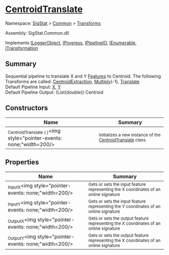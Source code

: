 # [CentroidTranslate](./CentroidTranslate.md)

Namespace: [SigStat]() > [Common](./../README.md) > [Transforms](./README.md)

Assembly: SigStat.Common.dll

Implements [ILoggerObject](./../ILoggerObject.md), [IProgress](./../Helpers/IProgress.md), [IPipelineIO](./../Pipeline/IPipelineIO.md), [IEnumerable](https://docs.microsoft.com/en-us/dotnet/api/System.Collections.IEnumerable), [ITransformation](./../ITransformation.md)

## Summary
Sequential pipeline to translate X and Y [Features](https://github.com/hargitomi97/sigstat/blob/master/docs/md/SigStat/Common/Features.md) to Centroid.  The following Transforms are called: [CentroidExtraction](https://github.com/hargitomi97/sigstat/blob/master/docs/md/SigStat/Common/Transforms/CentroidExtraction.md), [Multiply](https://github.com/hargitomi97/sigstat/blob/master/docs/md/SigStat/Common/Transforms/Multiply.md)(-1), [Translate](https://github.com/hargitomi97/sigstat/blob/master/docs/md/SigStat/Common/Transforms/Translate.md)<br>Default Pipeline Input: [X](https://github.com/hargitomi97/sigstat/blob/master/docs/md/SigStat/Common/Features.md), [Y](https://github.com/hargitomi97/sigstat/blob/master/docs/md/SigStat/Common/Features.md)<br>Default Pipeline Output: (List{double}) Centroid

## Constructors

| Name | Summary | 
| --- | --- | 
| <sub>CentroidTranslate (  )</sub><img style="pointer-events: none;"width=200/></div>| <sub>Initializes a new instance of the [CentroidTranslate](https://github.com/hargitomi97/sigstat/blob/master/docs/md/SigStat/Common/Transforms/CentroidTranslate.md) class.</sub>| <br>


## Properties

| Name | Summary | 
| --- | --- | 
| <sub>InputX</sub><img style="pointer-events: none;"width=200/></div>| <sub>Gets or sets the input feature representing the X coordinates of an online signature</sub>| <br>
| <sub>InputY</sub><img style="pointer-events: none;"width=200/></div>| <sub>Gets or sets the input feature representing the Y coordinates of an online signature</sub>| <br>
| <sub>OutputX</sub><img style="pointer-events: none;"width=200/></div>| <sub>Gets or sets the output feature representing the X coordinates of an online signature</sub>| <br>
| <sub>OutputY</sub><img style="pointer-events: none;"width=200/></div>| <sub>Gets or sets the output feature representing the X coordinates of an online signature</sub>| <br>


